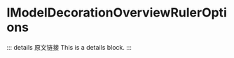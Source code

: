 # IModelDecorationOverviewRulerOptions
        
::: details 原文链接
This is a details block.
:::
        